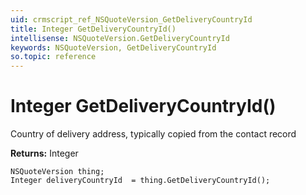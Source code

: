 ```yaml
---
uid: crmscript_ref_NSQuoteVersion_GetDeliveryCountryId
title: Integer GetDeliveryCountryId()
intellisense: NSQuoteVersion.GetDeliveryCountryId
keywords: NSQuoteVersion, GetDeliveryCountryId
so.topic: reference
---
```


# Integer GetDeliveryCountryId()

Country of delivery address, typically copied from the contact record

**Returns:** Integer

```crmscript
NSQuoteVersion thing;
Integer deliveryCountryId  = thing.GetDeliveryCountryId();
```

